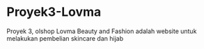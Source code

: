 # Proyek3-Lovma
 Proyek 3, olshop Lovma Beauty and Fashion adalah website untuk melakukan pembelian skincare dan hijab
